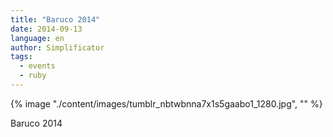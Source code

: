 ```yaml
---
title: "Baruco 2014"
date: 2014-09-13
language: en
author: Simplificator
tags:
  - events
  - ruby
---
```


{% image "./content/images/tumblr_nbtwbnna7x1s5gaabo1_1280.jpg", "" %}

Baruco 2014
